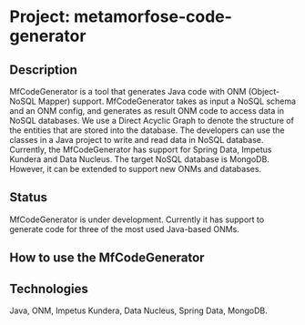 # Project: metamorfose-code-generator

## Description
MfCodeGenerator is a tool that generates Java code with ONM (Object-NoSQL Mapper) support. MfCodeGenerator takes as input a NoSQL schema and an ONM config, and generates as result ONM code to access data in NoSQL databases. We use a Direct Acyclic Graph to denote the structure of the entities that are stored into the database. The developers can use the classes in a Java project to write and read data in NoSQL database. Currently, the MfCodeGenerator has support for Spring Data, Impetus Kundera and Data Nucleus. The target NoSQL database is MongoDB. However, it can be extended to support new ONMs and databases.

## Status
MfCodeGenerator is under development. Currently it has support to generate code for three of the most used Java-based ONMs. 

## How to use the MfCodeGenerator

## Technologies
Java, ONM, Impetus Kundera, Data Nucleus, Spring Data, MongoDB.
